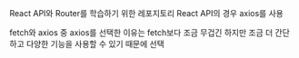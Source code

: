 React API와 Router를 학습하기 위한 레포지토리
React API의 경우 axios를 사용

fetch와 axios 중 axios를 선택한 이유는
fetch보다 조금 무겁긴 하지만 조금 더 간단하고
다양한 기능을 사용할 수 있기 때문에 선택
